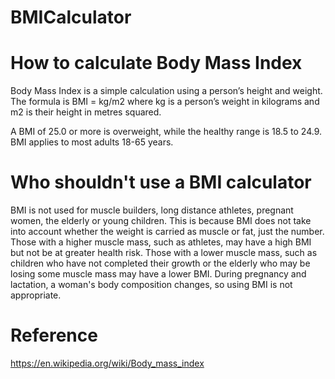 # BMICalculator

# How to calculate Body Mass Index

Body Mass Index is a simple calculation using a person’s height and weight. 
The formula is BMI = kg/m2 where kg is a person’s weight in kilograms and m2 is their height in metres squared.

A BMI of 25.0 or more is overweight, while the healthy range is 18.5 to 24.9. BMI applies to most adults 18-65 years.


# Who shouldn't use a BMI calculator

BMI is not used for muscle builders, long distance athletes, pregnant women, the elderly or young children. 
This is because BMI does not take into account whether the weight is carried as muscle or fat, just the number. 
Those with a higher muscle mass, such as athletes, may have a high BMI but not be at greater health risk. 
Those with a lower muscle mass, such as children who have not completed their growth or the elderly who may be 
losing some muscle mass may have a lower BMI. During pregnancy and lactation, a woman's body composition changes, 
so using BMI is not appropriate.

# Reference
https://en.wikipedia.org/wiki/Body_mass_index
